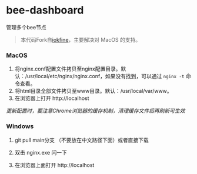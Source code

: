# bee-dashboard
管理多个bee节点

> 本代码Fork自[iokfine]()，主要解决对 MacOS 的支持。

### MacOS

1. 将nginx.conf配置文件拷贝至nginx配置目录。默认：/usr/local/etc/nginx/nginx.conf，如果没有找到，可以通过 `nginx -t` 命令查看。
2. 将html目录全部文件拷贝至www目录。默认：/usr/local/var/www。
3. 在浏览器上打开 http://localhost
   
*更新配置时，要注意Chrome浏览器的缓存机制，清理缓存文件后再刷新可生效*


### Windows 
1. git pull main分支  （不要放在中文路径下面）或者直接下载

2. 双击 nginx.exe 闪一下

3. 在浏览器上面打开 http://localhost
